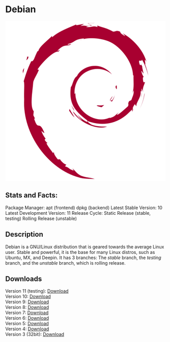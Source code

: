 # Debian

![](icons/debi.png)

## Stats and Facts:
Package Manager: apt (frontend) dpkg (backend)
Latest Stable Version: 10
Latest Development Version: 11
Release Cycle: Static Release (stable, testing) Rolling Release (unstable)

## Description
Debian is a GNU/Linux distribution that is geared towards the average Linux user. Stable and powerful, it is the base for many Linux distros, such as Ubuntu, MX, and Deepin. It has 3 branches: The *stable* branch, the *testing* branch, and the *unstable* branch, which is rolling release.

## Downloads
Version 11 (testing): [Download](https://cdimage.debian.org/cdimage/weekly-builds/amd64/iso-cd/debian-testing-amd64-netinst.iso)<br>
Version 10: [Download](https://cdimage.debian.org/debian-cd/current/amd64/iso-cd/debian-10.9.0-amd64-netinst.iso)<br>
Version 9: [Download](https://cdimage.debian.org/cdimage/archive/9.13.0/amd64/iso-cd/debian-9.13.0-amd64-netinst.iso)<br>
Version 8: [Download](https://cdimage.debian.org/cdimage/archive/8.11.0/amd64/iso-cd/debian-8.11.0-amd64-netinst.iso)<br>
Version 7: [Download](https://cdimage.debian.org/cdimage/archive/7.11.0/amd64/iso-cd/debian-7.11.0-amd64-netinst.iso)<br>
Version 6: [Download](https://cdimage.debian.org/cdimage/archive/6.0.10/amd64/iso-cd/debian-6.0.10-amd64-netinst.iso)<br>
Version 5: [Download](https://cdimage.debian.org/cdimage/archive/5.0.10/amd64/iso-cd/debian-5010-amd64-netinst.iso)<br>
Version 4: [Download](https://cdimage.debian.org/cdimage/archive/4.0_r9/amd64/iso-cd/debian-40r9-amd64-netinst.iso)<br>
Version 3 (32bit): [Download](https://cdimage.debian.org/cdimage/archive/3.1_r8/i386/iso-cd/debian-31r8-i386-netinst.iso)
